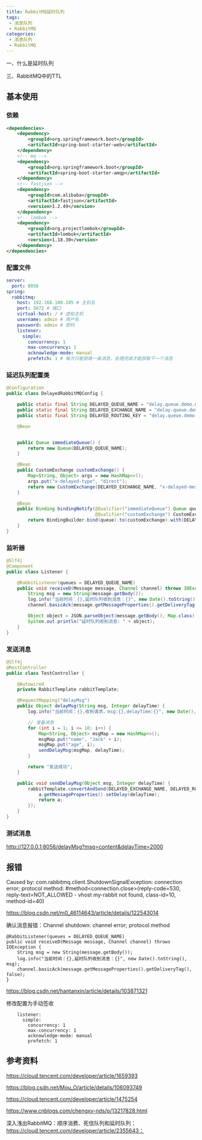```yaml
---
title: RabbitMQ延时队列
tags:
 - 消息队列
 - RabbitMQ
categories: 
 - 消息队列
 - RabbitMQ
---
```





一、什么是延时队列




三、RabbitMQ中的TTL





## 基本使用

### 依赖

~~~xml
<dependencies>
    <dependency>
        <groupId>org.springframework.boot</groupId>
        <artifactId>spring-boot-starter-web</artifactId>
    </dependency>
    <!-- mq -->
    <dependency>
        <groupId>org.springframework.boot</groupId>
        <artifactId>spring-boot-starter-amqp</artifactId>
    </dependency>
    <!-- fastjson -->
    <dependency>
        <groupId>com.alibaba</groupId>
        <artifactId>fastjson</artifactId>
        <version>1.2.49</version>
    </dependency>
    <!-- lombok -->
    <dependency>
        <groupId>org.projectlombok</groupId>
        <artifactId>lombok</artifactId>
        <version>1.18.30</version>
    </dependency>
</dependencies>
~~~

### 配置文件

~~~yaml
server:
  port: 8056
spring:
  rabbitmq:
    host: 192.168.100.105 # 主机名
    port: 5672 # 端口
    virtual-host: / # 虚拟主机
    username: admin # 用户名
    password: admin # 密码
    listener:
      simple:
        concurrency: 1
        max-concurrency: 1
        acknowledge-mode: manual
        prefetch: 1 # 每次只能获取一条消息，处理完成才能获取下一个消息
~~~

### 延迟队列配置类

~~~java
@Configuration
public class DelayedRabbitMQConfig {

    public static final String DELAYED_QUEUE_NAME = "delay.queue.demo.delay.queue";
    public static final String DELAYED_EXCHANGE_NAME = "delay.queue.demo.delay.exchange";
    public static final String DELAYED_ROUTING_KEY = "delay.queue.demo.delay.routingkey";

    @Bean


    public Queue immediateQueue() {
        return new Queue(DELAYED_QUEUE_NAME);
    }

    @Bean
    public CustomExchange customExchange() {
        Map<String, Object> args = new HashMap<>();
        args.put("x-delayed-type", "direct");
        return new CustomExchange(DELAYED_EXCHANGE_NAME, "x-delayed-message", true, false, args);
    }

    @Bean
    public Binding bindingNotify(@Qualifier("immediateQueue") Queue queue,
                                 @Qualifier("customExchange") CustomExchange customExchange) {
        return BindingBuilder.bind(queue).to(customExchange).with(DELAYED_ROUTING_KEY).noargs();
    }
}
~~~

### 监听器

~~~java
@Slf4j
@Component
public class Listener {

    @RabbitListener(queues = DELAYED_QUEUE_NAME)
    public void receiveD(Message message, Channel channel) throws IOException {
        String msg = new String(message.getBody());
        log.info("当前时间：{},延时队列收到消息：{}", new Date().toString(), msg);
        channel.basicAck(message.getMessageProperties().getDeliveryTag(), false);

        Object object = JSON.parseObject(message.getBody(), Map.class);
        System.out.println("延时队列收到消息: " + object);
    }
}
~~~

### 发送消息

~~~java
@Slf4j
@RestController
public class TestController {

    @Autowired
    private RabbitTemplate rabbitTemplate;

    @RequestMapping("delayMsg")
    public Object delayMsg(String msg, Integer delayTime) {
        log.info("当前时间：{},收到请求，msg:{},delayTime:{}", new Date(), msg, delayTime);

        // 准备消息
        for (int i = 1; i <= 10; i++) {
            Map<String, Object> msgMap = new HashMap<>();
            msgMap.put("name", "Jack" + i);
            msgMap.put("age", i);
            sendDelayMsg(msgMap, delayTime);
        }

        return "发送成功";
    }

    public void sendDelayMsg(Object msg, Integer delayTime) {
        rabbitTemplate.convertAndSend(DELAYED_EXCHANGE_NAME, DELAYED_ROUTING_KEY, msg, a -> {
            a.getMessageProperties().setDelay(delayTime);
            return a;
        });
    }
}
~~~

### 测试消息

http://127.0.0.1:8056/delayMsg?msg=content&delayTime=2000

## 报错

Caused by: com.rabbitmq.client.ShutdownSignalException: connection error; protocol method: #method<connection.close>(reply-code=530, reply-text=NOT_ALLOWED - vhost my-rabbit not found, class-id=10, method-id=40)

https://blog.csdn.net/m0_46114643/article/details/122543014





确认消息报错：Channel shutdown: channel error; protocol method

```
@RabbitListener(queues = DELAYED_QUEUE_NAME)
public void receiveD(Message message, Channel channel) throws IOException {
    String msg = new String(message.getBody());
    log.info("当前时间：{},延时队列收到消息：{}", new Date().toString(), msg);
    channel.basicAck(message.getMessageProperties().getDeliveryTag(), false);
}
```

https://blog.csdn.net/hantanxin/article/details/103871321

修改配置为手动签收

~~~
    listener:
      simple:
        concurrency: 1
        max-concurrency: 1
        acknowledge-mode: manual
        prefetch: 1 
~~~

## 参考资料

https://cloud.tencent.com/developer/article/1659393

https://blog.csdn.net/Mou_O/article/details/106093749

https://cloud.tencent.com/developer/article/1475254

https://www.cnblogs.com/chengxy-nds/p/13217828.html

深入浅出RabbitMQ：顺序消费、死信队列和延时队列：https://cloud.tencent.com/developer/article/2355643：